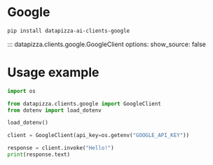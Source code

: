 


# Google 


```sh
pip install datapizza-ai-clients-google
```
<!-- prettier-ignore -->
::: datapizza.clients.google.GoogleClient
    options:
        show_source: false




# Usage example
```python
import os

from datapizza.clients.google import GoogleClient
from dotenv import load_dotenv

load_dotenv()

client = GoogleClient(api_key=os.getenv("GOOGLE_API_KEY"))

response = client.invoke("Hello!")
print(response.text)
```